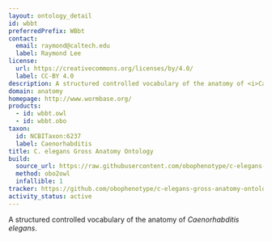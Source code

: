 ```yaml
---
layout: ontology_detail
id: wbbt
preferredPrefix: WBbt
contact:
  email: raymond@caltech.edu
  label: Raymond Lee
license:
  url: https://creativecommons.org/licenses/by/4.0/
  label: CC-BY 4.0
description: A structured controlled vocabulary of the anatomy of <i>Caenorhabditis elegans</i>.
domain: anatomy
homepage: http://www.wormbase.org/
products:
  - id: wbbt.owl
  - id: wbbt.obo
taxon:
  id: NCBITaxon:6237
  label: Caenorhabditis
title: C. elegans Gross Anatomy Ontology
build:
  source_url: https://raw.githubusercontent.com/obophenotype/c-elegans-gross-anatomy-ontology/master/wbbt.obo
  method: obo2owl
  infallible: 1
tracker: https://github.com/obophenotype/c-elegans-gross-anatomy-ontology/issues
activity_status: active
---
```


A structured controlled vocabulary of the anatomy of <i>Caenorhabditis elegans</i>.
